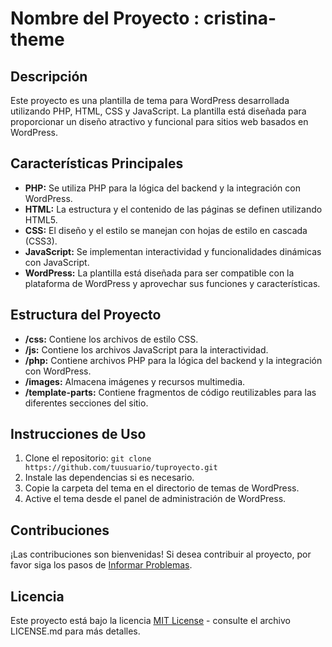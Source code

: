 # Nombre del Proyecto : cristina-theme

## Descripción

Este proyecto es una plantilla de tema para WordPress desarrollada utilizando PHP, HTML, CSS y JavaScript. La plantilla está diseñada para proporcionar un diseño atractivo y funcional para sitios web basados en WordPress.

## Características Principales

- **PHP:** Se utiliza PHP para la lógica del backend y la integración con WordPress.
- **HTML:** La estructura y el contenido de las páginas se definen utilizando HTML5.
- **CSS:** El diseño y el estilo se manejan con hojas de estilo en cascada (CSS3).
- **JavaScript:** Se implementan interactividad y funcionalidades dinámicas con JavaScript.
- **WordPress:** La plantilla está diseñada para ser compatible con la plataforma de WordPress y aprovechar sus funciones y características.

## Estructura del Proyecto

- **/css:** Contiene los archivos de estilo CSS.
- **/js:** Contiene los archivos JavaScript para la interactividad.
- **/php:** Contiene archivos PHP para la lógica del backend y la integración con WordPress.
- **/images:** Almacena imágenes y recursos multimedia.
- **/template-parts:** Contiene fragmentos de código reutilizables para las diferentes secciones del sitio.

## Instrucciones de Uso

1. Clone el repositorio: `git clone https://github.com/tuusuario/tuproyecto.git`
2. Instale las dependencias si es necesario.
3. Copie la carpeta del tema en el directorio de temas de WordPress.
4. Active el tema desde el panel de administración de WordPress.

## Contribuciones

¡Las contribuciones son bienvenidas! Si desea contribuir al proyecto, por favor siga los pasos de [Informar Problemas](CONTRIBUTING.md).

## Licencia

Este proyecto está bajo la licencia [MIT License](LICENSE.md) - consulte el archivo LICENSE.md para más detalles.

